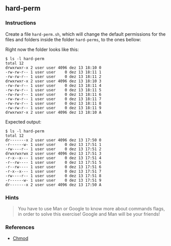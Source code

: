 ## hard-perm

### Instructions

Create a file `hard-perm.sh`, which will change the default permissions for the files and folders inside the folder `hard-perms`, to the ones bellow:

Right now the folder looks like this:

```console
$ ls -l hard-perm
total 12
drwxrwxr-x 2 user user 4096 dez 13 18:10 0
-rw-rw-r-- 1 user user    0 dez 13 18:11 1
-rw-rw-r-- 1 user user    0 dez 13 18:11 2
drwxrwxr-x 2 user user 4096 dez 13 18:10 3
-rw-rw-r-- 1 user user    0 dez 13 18:11 4
-rw-rw-r-- 1 user user    0 dez 13 18:11 5
-rw-rw-r-- 1 user user    0 dez 13 18:11 6
-rw-rw-r-- 1 user user    0 dez 13 18:11 7
-rw-rw-r-- 1 user user    0 dez 13 18:11 8
-rw-rw-r-- 1 user user    0 dez 13 18:11 9
drwxrwxr-x 2 user user 4096 dez 13 18:10 A

```

Expected output:

```console
$ ls -l hard-perm
total 12
dr-------x 2 user user 4096 dez 13 17:50 0
-r------w- 1 user user    0 dez 13 17:51 1
-rw----r-- 1 user user    0 dez 13 17:51 2
drwxrwxrwx 2 user user 4096 dez 13 17:51 3
-r-x--x--- 1 user user    0 dez 13 17:51 4
-r--rw---- 1 user user    0 dez 13 17:51 5
-r--rw---- 1 user user    0 dez 13 17:51 6
-r-x--x--- 1 user user    0 dez 13 17:51 7
-rw----r-- 1 user user    0 dez 13 17:51 8
-r------w- 1 user user    0 dez 13 17:51 9
dr-------x 2 user user 4096 dez 13 17:50 A
```

### Hints

> You have to use Man or Google to know more about commands flags, in order to solve this exercise!
> Google and Man will be your friends!

### References

- [Chmod](https://www.linode.com/docs/guides/modify-file-permissions-with-chmod/#modify-file-permissions-with-chmod)
